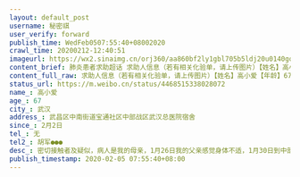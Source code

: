 ```yaml
---
layout: default_post
username: 秘密祺
user_verify: forward
publish_time: WedFeb0507:55:40+08002020
crawl_time: 20200212-12:40:51
imageurl: https://wx2.sinaimg.cn/orj360/aa860bf2ly1gbl705b5ldj20u0140gq6.jpg,https://wx1.sinaimg.cn/orj360/aa860bf2ly1gbl707t8uqj20u0140dj9.jpg,https://wx1.sinaimg.cn/orj360/aa860bf2ly1gbl70anumoj21400u077s.jpg,https://wx4.sinaimg.cn/orj360/aa860bf2ly1gbl70cnv4ij20u0140wi3.jpg
content_brief: 肺炎患者求助超话 求助人信息（若有相关化验单，请上传图片）【姓名】高小爱【年龄】67【所在城市】武汉【所在小区、社区】武昌区中南街道宝通社区中部战区武汉总医院宿舍【患病时间】2月2日【联系方式】无【其他紧急联系人】胡军●●●【病情描述】密切接触者及疑似，病人是我的母亲 ...全文
content_full_raw: 求助人信息（若有相关化验单，请上传图片）【姓名】高小爱【年龄】67【所在城市】武汉【所在小区、社区】武昌区中南街道宝通社区中部战区武汉总医院宿舍【患病时间】2月2日【联系方式】无【其他紧急联系人】胡军●●●【病情描述】密切接触者及疑似，病人是我的母亲，1月26日我的父亲感觉身体不适，1月30日到中部战区武汉总医院验血，ct显示肺炎，但不是定点医院无法做核酸检测，1月31日自行到武汉七医院排队候诊，医生检测说是有八九是冠状肺炎，且已经到重度，呼吸出现困难，但核酸检测要预约，无病床收治，只能打针后自行回家隔离，2月3号通过朋友帮助入住六医院，但是入院后情况不好。1月26日到1月30号之间父亲和母亲并未隔离，一直是一起生活，2月1日开始母亲开始发烧，2月4日体温到38.9度，乏力，腹泻，2月4日晚到武汉总医院急诊验血，ct，右肺及左肺下叶感染性病变，右肺中叶及左肺上叶慢性炎症，纤维状。医院无法打针，无法做核酸检测，最后开药回家。我母亲两次中风，身体行动不便，无法坚持长时间的走动，无法坚持自己去排队打针，去预约检测。希望能帮助她联系医院收治检测。
status_url: https://m.weibo.cn/status/4468515338028072
name_: 高小爱
age_: 67
city_: 武汉
address_: 武昌区中南街道宝通社区中部战区武汉总医院宿舍
since_: 2月2日
tel_: 无
tel2_: 胡军●●●
desc_: 密切接触者及疑似，病人是我的母亲，1月26日我的父亲感觉身体不适，1月30日到中部战区武汉总医院验血，ct显示肺炎，但不是定点医院无法做核酸检测，1月31日自行到武汉七医院排队候诊，医生检测说是有八九是冠状肺炎，且已经到重度，呼吸出现困难，但核酸检测要预约，无病床收治，只能打针后自行回家隔离，2月3号通过朋友帮助入住六医院，但是入院后情况不好。1月26日到1月30号之间父亲和母亲并未隔离，一直是一起生活，2月1日开始母亲开始发烧，2月4日体温到38.9度，乏力，腹泻，2月4日晚到武汉总医院急诊验血，ct，右肺及左肺下叶感染性病变，右肺中叶及左肺上叶慢性炎症，纤维状。医院无法打针，无法做核酸检测，最后开药回家。我母亲两次中风，身体行动不便，无法坚持长时间的走动，无法坚持自己去排队打针，去预约检测。希望能帮助她联系医院收治检测。
publish_timestamp: 2020-02-05 07:55:40+08:00
---
```

